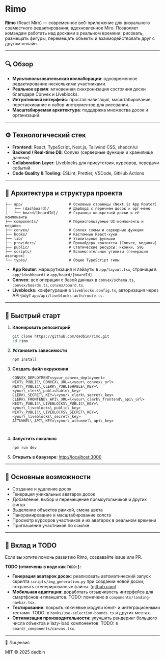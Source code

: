 # Rimo

**Rimo** (React Miro) — современное веб-приложение для визуального совместного редактирования, вдохновленное Miro. Позволяет командам работать над досками в реальном времени: рисовать, размещать фигуры, перемещать объекты и взаимодействовать друг с другом онлайн.

---

## 🔍 Обзор

* **Мультипользовательская коллаборация**: одновременное редактирование несколькими участниками.
* **Реальное время**: мгновенная синхронизация состояния доски благодаря Convex и Liveblocks.
* **Интуитивный интерфейс**: простая навигация, масштабирование, перетаскивание и набор инструментов для рисования.
* **Масштабируемая архитектура**: поддержка множества досок и организаций.

---

## ⚙️ Технологический стек

* **Frontend**: React, TypeScript, Next.js, Tailwind CSS, shadcn/ui
* **Backend / Real-time DB**: Convex (серверные функции и хранилище данных)
* **Collaboration Layer**: Liveblocks для присутствия, курсоров, передачи событий
* **Code Quality & Tooling**: ESLint, Prettier, VSCode, GitHub Actions

---

## 📐 Архитектура и структура проекта

```
├── app/                     # Основные страницы (Next.js App Router)
│   ├── (dashboard)/         # Дашборд с перечнем досок и орг-меню
│   └── board/[boardId]/     # Страница конкретной доски и её компоненты
├── components/              # Переиспользуемые UI-компоненты и модалки
├── convex/                  # Convex схемы и серверные функции
├── hooks/                   # Кастомные React-хуки
├── lib/                     # Утилитарные функции
├── providers/               # Провайдеры контекста (Convex, модалки)
├── public/                  # Статические ресурсы: иконки, SVG
├── scripts/                 # Вспомогательные утилиты (генерация аватарок)
└── types/                   # Общие TypeScript типы
```

* **App Router**: маршрутизация и лэйауты в `app/layout.tsx`, страницы в `app/(dashboard)` и `app/board/[boardId]`.
* **Convex**: все операции с базой данных в `convex/schema.ts`, `convex/boards.ts`, `convex/board.ts`.
* **Liveblocks**: конфигурация в `liveblocks.config.ts`, авторизация через API-роут `app/api/liveblocks-auth/route.ts`.

---

## 🚀 Быстрый старт

1. **Клонировать репозиторий**

   ```bash
   git clone https://github.com/dedbin/rimo.git
   cd rimo
   ```

2. **Установить зависимости**

   ```bash
   npm install
   ```

3. **Создать файл окружения**

   ```text
   CONVEX_DEPLOYMENT=<your_convex_deployment>
   NEXT\_PUBLIC\_CONVEX\_URL=\<your\_convex\_url>
   NEXT\_PUBLIC\_CLERK\_PUBLISHABLE\_KEY=\<your\_clerk\_publishable\_key>
   CLERK\_SECRET\_KEY=\<your\_clerk\_secret\_key>
   CLERK\_FRONTEND\_API\_URL=\<your\_clerk\_frontend\_api\_url>
   NEXT\_PUBLIC\_LIVEBLOCKS\_PUBLIC\_KEY=\<your\_liveblocks\_public\_key>
   NEXT\_PUBLIC\_LIVEBLOCKS\_SECRET\_KEY=\<your\_liveblocks\_secret\_key>
   AITUNNEL\_API\_KEY=\<your\_aitunnel\_api\_key>



4. **Запустить локально**
    ```bash
    npm run dev
    ````

5. **Открыть в браузере**: [http://localhost:3000](http://localhost:3000)

---

## 🎨 Основные возможности

* Создание и удаление досок
* Генерация уникальных аватарок досок
* Добавление, выбор и перемещение прямоугольников и других фигур
* Выделение объектов рамкой, смена цвета
* Панорамирование и масштабирование холста
* Просмотр курсоров участников и их аватарок в реальном времени
* Приглашение участников по ссылке

---

## 🤝 Вклад и TODO

Если вы хотите помочь развитию Rimo, создавайте issue или PR.

**TODO (отмечены в коде как `TODO:`):**

* **Генерация аватарок досок**: реализовать автоматический запуск скрипта `scripts/img_generation.py` при создании новой доски, сохранять сгенерированные файлы. ([github.com](https://github.com/dedbin/rimo))
* **Мобильная адаптация**: доработать отзывчивость интерфейса для смартфонов и планшетов. TODO: помечено в `components/landing-navbar.tsx`.
* **Тестирование**: покрыть ключевые модули юнит- и интеграционными тестами. TODO: в `hooks/use-selection-bounds.ts` и других местах.
* **Оптимизация производительности**: улучшить рендеринг большого числа объектов и lazy-load компонентов. TODO: в `board/_components/canvas.tsx`.

---

📖 Лицензия

MIT © 2025 dedbin
